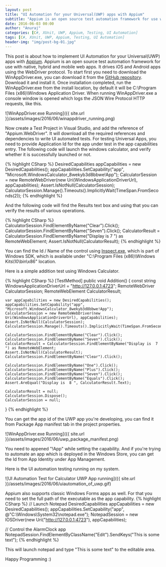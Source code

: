 ```yaml
---
layout: post
title: "UI Automation for your Universal(UWP) apps with Appium"
subtitle: "Appium is an open source test automation framework for use with native, hybrid and mobile web apps. It drives iOS and Android apps using the WebDriver protocol. This post is about how to implement UI Automation for your Universal(UWP) apps with Appium."
date: 2016-06-03 00:00
author: "Anuraj"
categories: [C#, XUnit, UWP, Appium, Testing, UI Automation]
tags: [C#, XUnit, UWP, Appium, Testing, UI Automation]
header-img: "img/post-bg-01.jpg"
---
```

This post is about how to implement UI Automation for your Universal(UWP) apps with [Appium](http://appium.io/). Appium is an open source test automation framework for use with native, hybrid and mobile web apps. It drives iOS and Android apps using the WebDriver protocol. To start first you need to download the WinAppDriver.exe, you can download it from the [GitHub repository](http://download.microsoft.com/download/6/8/7/687DEE85-E907-4A95-8035-8BC969B9EA95/WindowsApplicationDriver.msi). Download it and install it. Once installation completed, run the WinAppDriver.exe from the install location, by default it will be C:\Program Files (x86)\Windows Application Driver. When running WinAppDriver.exe a console window is opened which logs the JSON Wire Protocol HTTP requests, like this.

![WinAppDriver.exe Running]({{ site.url }}/assets/images/2016/06/winappdriver_running.png)

Now create a Test Project in Visual Studio, and add the reference of "Appium.WebDriver". It will download all the required references and dependencies to write UI automated tests. For testing Universal Apps, you need to provide Application Id for the app under test in the app capabilities entry. The following code will launch the windows calculator, and verify whether it is successfully launched or not.

{% highlight CSharp %}
DesiredCapabilities appCapabilities = new DesiredCapabilities();
appCapabilities.SetCapability("app", "Microsoft.WindowsCalculator_8wekyb3d8bbwe!App");
CalculatorSession = new RemoteWebDriver(new Uri(WindowsApplicationDriverUrl), appCapabilities);
Assert.IsNotNull(CalculatorSession);
CalculatorSession.Manage().Timeouts().ImplicitlyWait(TimeSpan.FromSeconds(2));
{% endhighlight %}

And the following code will find the Results text box and using that you can verify the results of various operations.

{% highlight CSharp %}
CalculatorSession.FindElementByName("Clear").Click();
CalculatorSession.FindElementByName("Seven").Click();
CalculatorResult = CalculatorSession.FindElementByName("Display is  7 ") as RemoteWebElement;
Assert.IsNotNull(CalculatorResult);
{% endhighlight %}

You can find the Id / Name of the control using [Inspect.exe](https://msdn.microsoft.com/en-us/library/windows/desktop/dd318521(v=vs.85).aspx), which is part of Windows SDK, which is available under "C:\Program Files (x86)\Windows Kits\10\bin\x86" location.

Here is a simple addition test using Windows Calculator.

{% highlight CSharp %}
[TestMethod]
public void Addition()
{
    const string WindowsApplicationDriverUrl = "http://127.0.0.1:4723";
    RemoteWebDriver CalculatorSession;
    RemoteWebElement CalculatorResult;

    var appCapabilities = new DesiredCapabilities();
    appCapabilities.SetCapability("app", "Microsoft.WindowsCalculator_8wekyb3d8bbwe!App");
    CalculatorSession = new RemoteWebDriver(new Uri(WindowsApplicationDriverUrl), appCapabilities);
    Assert.IsNotNull(CalculatorSession);
    CalculatorSession.Manage().Timeouts().ImplicitlyWait(TimeSpan.FromSeconds(2));

    CalculatorSession.FindElementByName("Clear").Click();
    CalculatorSession.FindElementByName("Seven").Click();
    CalculatorResult = CalculatorSession.FindElementByName("Display is  7 ") as RemoteWebElement;
    Assert.IsNotNull(CalculatorResult);
    CalculatorSession.FindElementByName("Clear").Click();

    CalculatorSession.FindElementByName("One").Click();
    CalculatorSession.FindElementByName("Plus").Click();
    CalculatorSession.FindElementByName("Seven").Click();
    CalculatorSession.FindElementByName("Equals").Click();
    Assert.AreEqual("Display is  8 ", CalculatorResult.Text);

    CalculatorResult = null;
    CalculatorSession.Dispose();
    CalculatorSession = null;
}
{% endhighlight %}

You can get the app id of the UWP app you're developing, you can find it from Package App manifest tab in the project properties.

![WinAppDriver.exe Running]({{ site.url }}/assets/images/2016/06/uwp_package_manifest.png)

You need to appened "!App" while setting the capability. And if you're trying to automate an app which is deployed in the Windows Store, you can get the Id from App Identity under App Management.

Here is the UI automation testing running on my system.

![UI Automation Test for Calculator UWP App running]({{ site.url }}/assets/images/2016/06/uiautomation_of_uwp.gif)

Appium also supports classic Windows Forms apps as well. For that you need to set the full path of the executable as the app capability.
{% highlight CSharp %}
// Launch Notepad
DesiredCapabilities appCapabilities = new DesiredCapabilities();
appCapabilities.SetCapability("app", @"C:\Windows\System32\notepad.exe");
NotepadSession = new IOSDriver<IOSElement>(new Uri("http://127.0.0.1:4723"), appCapabilities);

// Control the AlarmClock app
NotepadSession.FindElementByClassName("Edit").SendKeys("This is some text");
{% endhighlight %}

This will launch notepad and type "This is some text" to the editable area.

Happy Programming :)
